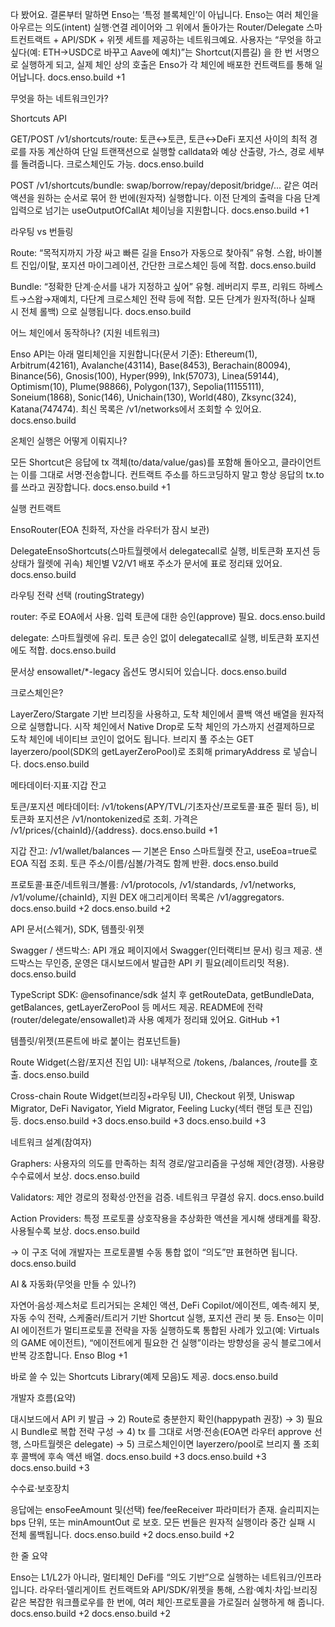다 봤어요. 결론부터 말하면 Enso는 ‘특정 블록체인’이 아닙니다.
Enso는 여러 체인을 아우르는 의도(intent) 실행·연결 레이어와 그 위에서 돌아가는 Router/Delegate 스마트컨트랙트 + API/SDK + 위젯 세트를 제공하는 네트워크예요. 사용자는 “무엇을 하고 싶다(예: ETH→USDC로 바꾸고 Aave에 예치)”는 Shortcut(지름길) 을 한 번 서명으로 실행하게 되고, 실제 체인 상의 호출은 Enso가 각 체인에 배포한 컨트랙트를 통해 일어납니다. 
docs.enso.build
+1

무엇을 하는 네트워크인가?

Shortcuts API

GET/POST /v1/shortcuts/route: 토큰↔토큰, 토큰↔DeFi 포지션 사이의 최적 경로를 자동 계산하여 단일 트랜잭션으로 실행할 calldata와 예상 산출량, 가스, 경로 세부를 돌려줍니다. 크로스체인도 가능. 
docs.enso.build

POST /v1/shortcuts/bundle: swap/borrow/repay/deposit/bridge/... 같은 여러 액션을 원하는 순서로 묶어 한 번에(원자적) 실행합니다. 이전 단계의 출력을 다음 단계 입력으로 넘기는 useOutputOfCallAt 체이닝을 지원합니다. 
docs.enso.build
+1

라우팅 vs 번들링

Route: “목적지까지 가장 싸고 빠른 길을 Enso가 자동으로 찾아줘” 유형. 스왑, 바이볼트 진입/이탈, 포지션 마이그레이션, 간단한 크로스체인 등에 적합. 
docs.enso.build

Bundle: “정확한 단계·순서를 내가 지정하고 싶어” 유형. 레버리지 루프, 리워드 하베스트→스왑→재예치, 다단계 크로스체인 전략 등에 적합. 모든 단계가 원자적(하나 실패 시 전체 롤백) 으로 실행됩니다. 
docs.enso.build

어느 체인에서 동작하나? (지원 네트워크)

Enso API는 아래 멀티체인을 지원합니다(문서 기준): Ethereum(1), Arbitrum(42161), Avalanche(43114), Base(8453), Berachain(80094), Binance(56), Gnosis(100), Hyper(999), Ink(57073), Linea(59144), Optimism(10), Plume(98866), Polygon(137), Sepolia(11155111), Soneium(1868), Sonic(146), Unichain(130), World(480), Zksync(324), Katana(747474). 최신 목록은 /v1/networks에서 조회할 수 있어요. 
docs.enso.build

온체인 실행은 어떻게 이뤄지나?

모든 Shortcut은 응답에 tx 객체(to/data/value/gas)를 포함해 돌아오고, 클라이언트는 이를 그대로 서명·전송합니다. 컨트랙트 주소를 하드코딩하지 말고 항상 응답의 tx.to 를 쓰라고 권장합니다. 
docs.enso.build
+1

실행 컨트랙트

EnsoRouter(EOA 친화적, 자산을 라우터가 잠시 보관)

DelegateEnsoShortcuts(스마트월렛에서 delegatecall로 실행, 비토큰화 포지션 등 상태가 월렛에 귀속)
체인별 V2/V1 배포 주소가 문서에 표로 정리돼 있어요. 
docs.enso.build

라우팅 전략 선택 (routingStrategy)

router: 주로 EOA에서 사용. 입력 토큰에 대한 승인(approve) 필요. 
docs.enso.build

delegate: 스마트월렛에 유리. 토큰 승인 없이 delegatecall로 실행, 비토큰화 포지션에도 적합. 
docs.enso.build

문서상 ensowallet/*-legacy 옵션도 명시되어 있습니다. 
docs.enso.build

크로스체인은?

LayerZero/Stargate 기반 브리징을 사용하고, 도착 체인에서 콜백 액션 배열을 원자적으로 실행합니다. 시작 체인에서 Native Drop로 도착 체인의 가스까지 선결제하므로 도착 체인에 네이티브 코인이 없어도 됩니다. 브리지 풀 주소는 GET layerzero/pool(SDK의 getLayerZeroPool)로 조회해 primaryAddress 로 넣습니다. 
docs.enso.build

메타데이터·지표·지갑 잔고

토큰/포지션 메타데이터: /v1/tokens(APY/TVL/기초자산/프로토콜·표준 필터 등), 비토큰화 포지션은 /v1/nontokenized로 조회. 가격은 /v1/prices/{chainId}/{address}. 
docs.enso.build
+1

지갑 잔고: /v1/wallet/balances — 기본은 Enso 스마트월렛 잔고, useEoa=true로 EOA 직접 조회. 토큰 주소/이름/심볼/가격도 함께 반환. 
docs.enso.build

프로토콜·표준/네트워크/볼륨: /v1/protocols, /v1/standards, /v1/networks, /v1/volume/{chainId}, 지원 DEX 애그리게이터 목록은 /v1/aggregators. 
docs.enso.build
+2
docs.enso.build
+2

API 문서(스웨거), SDK, 템플릿·위젯

Swagger / 샌드박스: API 개요 페이지에서 Swagger(인터랙티브 문서) 링크 제공. 샌드박스는 무인증, 운영은 대시보드에서 발급한 API 키 필요(레이트리밋 적용). 
docs.enso.build

TypeScript SDK: @ensofinance/sdk 설치 후 getRouteData, getBundleData, getBalances, getLayerZeroPool 등 메서드 제공. README에 전략(router/delegate/ensowallet)과 사용 예제가 정리돼 있어요. 
GitHub
+1

템플릿/위젯(프론트에 바로 붙이는 컴포넌트들)

Route Widget(스왑/포지션 진입 UI): 내부적으로 /tokens, /balances, /route를 호출. 
docs.enso.build

Cross-chain Route Widget(브리징+라우팅 UI), Checkout 위젯, Uniswap Migrator, DeFi Navigator, Yield Migrator, Feeling Lucky(섹터 랜덤 토큰 진입) 등. 
docs.enso.build
+3
docs.enso.build
+3
docs.enso.build
+3

네트워크 설계(참여자)

Graphers: 사용자의 의도를 만족하는 최적 경로/알고리즘을 구성해 제안(경쟁). 사용량 수수료에서 보상. 
docs.enso.build

Validators: 제안 경로의 정확성·안전을 검증. 네트워크 무결성 유지. 
docs.enso.build

Action Providers: 특정 프로토콜 상호작용을 추상화한 액션을 게시해 생태계를 확장. 사용될수록 보상. 
docs.enso.build

→ 이 구조 덕에 개발자는 프로토콜별 수동 통합 없이 “의도”만 표현하면 됩니다. 
docs.enso.build

AI & 자동화(무엇을 만들 수 있나?)

자연어·음성·제스처로 트리거되는 온체인 액션, DeFi Copilot/에이전트, 예측·헤지 봇, 자동 수익 전략, 스케줄러/트리거 기반 Shortcut 실행, 포지션 관리 봇 등. Enso는 이미 AI 에이전트가 멀티프로토콜 전략을 자동 실행하도록 통합된 사례가 있고(예: Virtuals의 GAME 에이전트), “에이전트에게 필요한 건 실행”이라는 방향성을 공식 블로그에서 반복 강조합니다. 
Enso Blog
+1

바로 쓸 수 있는 Shortcuts Library(예제 모음)도 제공. 
docs.enso.build

개발자 흐름(요약)

대시보드에서 API 키 발급 → 2) Route로 충분한지 확인(happypath 권장) → 3) 필요 시 Bundle로 복합 전략 구성 → 4) tx 를 그대로 서명·전송(EOA면 라우터 approve 선행, 스마트월렛은 delegate) → 5) 크로스체인이면 layerzero/pool로 브리지 풀 조회 후 콜백에 후속 액션 배열. 
docs.enso.build
+3
docs.enso.build
+3
docs.enso.build
+3

수수료·보호장치

응답에는 ensoFeeAmount 및(선택) fee/feeReceiver 파라미터가 존재. 슬리피지는 bps 단위, 또는 minAmountOut 로 보호. 모든 번들은 원자적 실행이라 중간 실패 시 전체 롤백됩니다. 
docs.enso.build
+2
docs.enso.build
+2

한 줄 요약

Enso는 L1/L2가 아니라, 멀티체인 DeFi를 “의도 기반”으로 실행하는 네트워크/인프라입니다. 라우터·델리게이트 컨트랙트와 API/SDK/위젯을 통해, 스왑·예치·차입·브리징 같은 복잡한 워크플로우를 한 번에, 여러 체인·프로토콜을 가로질러 실행하게 해 줍니다. 
docs.enso.build
+2
docs.enso.build
+2
